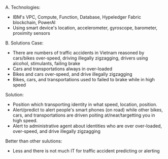 A. Technologies:
- IBM's VPC, Compute, Function, Database, Hypeledger Fabric blockchain, PowerAI
- Using smart device's location, accelerometer, gyroscope, barometer, proximity sensors

B. Solutions
Case:
- There are numbers of traffic accidents in Vietnam reasoned by cars/bikes over-speed,  driving illegally zigzagging, drivers using alcohol, stimulants, failing brake
- Cars and transportations always in over-loaded
- Bikes and cars over-speed, and drive illegally zigzagging
- Bikes, cars, and transportations used to failed to brake while in high speed


Solution:
- Position which transporting identity in what speed, location, position.
- Alert/predict to alert people's smart phones (on road) while other bikes, cars, and transportations  are driven poiting at/near/targetting you in high speed.
- Alert to administrative agent about identities who are over over-loaded, over-speed, and drive illegally zigzagging

Better than other sulutions:
- Less and there is not much IT for traffic accident predicting or alerting
